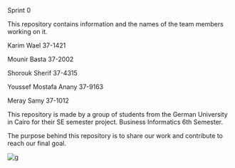 Sprint 0

This repository contains information and the names of the team members working on it.

Karim Wael 37-1421

Mounir Basta 37-2002

Shorouk Sherif 37-4315

Youssef Mostafa Anany 37-9163

Meray Samy 37-1012

This repository is made by a group of students from the German University in Cairo for their SE semester project. Business Informatics 6th Semester.

The purpose behind this repository is to share our work and contribute to reach our final goal.


![g](http://aib.edu.au/custom/files/media/form-submission-7464-teamworkisimportantintheworkplace.jpg)
